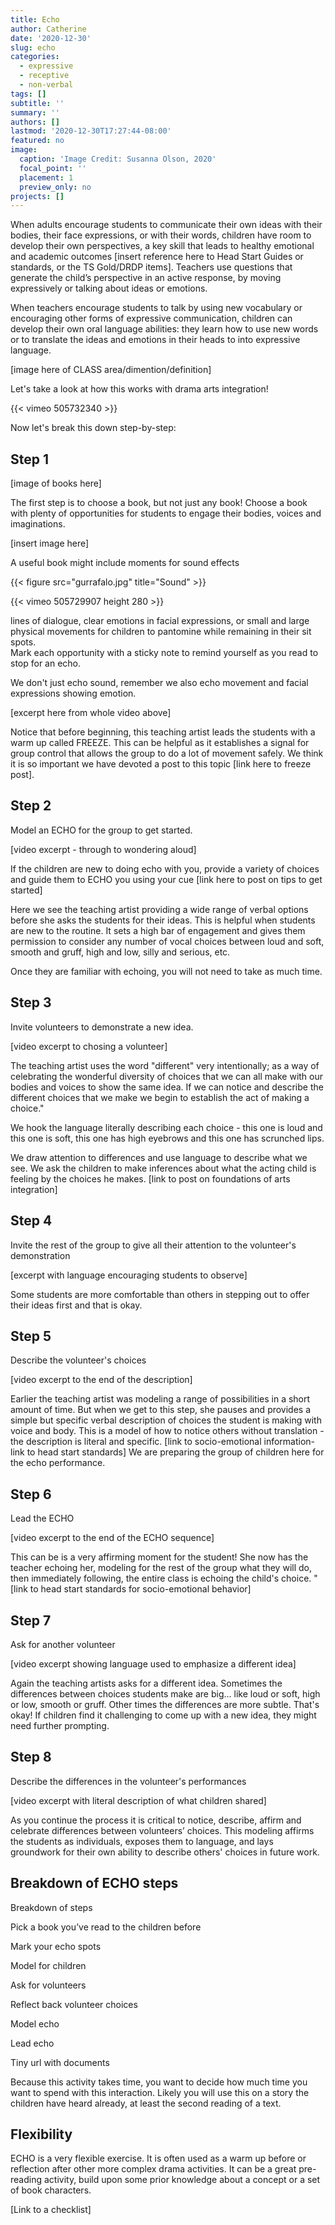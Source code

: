 ```yaml
---
title: Echo
author: Catherine
date: '2020-12-30'
slug: echo
categories:
  - expressive
  - receptive
  - non-verbal
tags: []
subtitle: ''
summary: ''
authors: []
lastmod: '2020-12-30T17:27:44-08:00'
featured: no
image:
  caption: 'Image Credit: Susanna Olson, 2020'
  focal_point: ''
  placement: 1
  preview_only: no
projects: []
---
```

When adults encourage students to communicate their own ideas with their bodies, their face expressions, or with their words, children have room to develop their own perspectives, a key skill that leads to healthy emotional and academic outcomes [insert reference here to Head Start Guides or standards, or the TS Gold/DRDP items]. 
Teachers use questions that generate the child’s perspective in an active response, by moving expressively or talking about ideas or emotions.  

When teachers encourage students to talk by using new vocabulary or encouraging other forms of expressive communication, children can develop their own oral language abilities: they learn how to use new words or to translate the ideas and emotions in their heads to into expressive language. 

[image here of CLASS area/dimention/definition]

Let's take a look at how this works with drama arts integration!

{{< vimeo 505732340 >}}


Now let's break this down step-by-step:

## Step 1

[image of books here]
  
The first step is to choose a book, but not just any book! Choose a book with plenty of opportunities for students to engage their bodies, voices and imaginations. 

[insert image here]
  
A useful book might include moments for sound effects

{{< figure src="gurrafalo.jpg" title="Sound" >}}

{{< vimeo 505729907 height 280 >}}


lines of dialogue, clear emotions in facial expressions, or small and large physical movements for children to pantomine while remaining in their sit spots.  
Mark each opportunity with a sticky note to remind yourself as you read to stop for an echo.

We don't just echo sound, remember we also echo movement and facial expressions showing emotion.

[excerpt here from whole video above]

Notice that before beginning, this teaching artist leads the students with a warm up called FREEZE. This can be helpful as it establishes a signal for group control that allows the group to do a lot of movement safely. We think it is so important we have devoted a post to this topic [link here to freeze post].


## Step 2

Model an ECHO for the group to get started.

[video excerpt - through to wondering aloud]

If the children are new to doing echo with you, provide a variety of choices and guide them to ECHO you using your cue [link here to post on tips to get started]

Here we see the teaching artist providing a wide range of verbal options before she asks the students for their ideas. This is helpful when students are new to the routine.  It sets a high bar of engagement and gives them permission to consider any number of vocal choices between loud and soft, smooth and gruff, high and low, silly and serious, etc. 

Once they are familiar with echoing, you will not need to take as much time.

## Step 3

Invite volunteers to demonstrate a new idea.

[video excerpt to chosing a volunteer]

The teaching artist uses the word "different" very intentionally; as a way of celebrating the wonderful diversity of choices that we can all make with our bodies and voices to show the same idea.  If we can notice and describe the different choices that we make we begin to establish the act of making a choice."

We hook the language literally describing each choice - this one is loud and this one is soft, this one has high eyebrows and this one has scrunched lips. 

We draw attention to differences and use language to describe what we see. We ask the children to make inferences about what the acting child is feeling by the choices he makes. [link to post on foundations of arts integration]

## Step 4

Invite the rest of the group to give all their attention to the volunteer's demonstration

[excerpt with language encouraging students to observe]

Some students are more comfortable than others in stepping out to offer their ideas first and that is okay.  

## Step 5

Describe the volunteer's choices

[video excerpt to the end of the description]

Earlier the teaching artist was modeling a range of possibilities in a short amount of time.  But when we get to this step, she pauses and provides a simple but specific verbal description of choices the student is making with voice and body. This is a model of how to notice others without translation - the description is literal and specific. [link to socio-emotional information- link to head start standards] We are preparing the group of children here for the echo performance.

## Step 6

Lead the ECHO

[video excerpt to the end of the ECHO sequence]

This can be is a very affirming moment for the student! She now has the teacher echoing her, modeling for the rest of the group what they will do, then immediately following, the entire class is echoing the child's choice. "  [link to head start standards for socio-emotional behavior]

## Step 7

Ask for another volunteer

[video excerpt showing language used to emphasize a different idea]

Again the teaching artists asks for a different idea.  Sometimes the differences between choices students make are big... like loud or soft, high or low, smooth or gruff.  Other times the differences are more subtle. That's okay! If children find it challenging to come up with a new idea, they might need further prompting.  

## Step 8

Describe the differences in the volunteer's performances

[video excerpt with literal description of what children shared]

As you continue the process it is critical to notice, describe, affirm and celebrate differences between volunteers’ choices. This modeling affirms the students as individuals, exposes them to language, and lays groundwork for their own ability to describe others' choices in future work.  

## Breakdown of ECHO steps

Breakdown of steps 

Pick a book you’ve read to the children before 

Mark your echo spots 

Model for children 

Ask for volunteers 

Reflect back volunteer choices 

Model echo 

Lead echo 

 

Tiny url with documents 

Because this activity takes time, you want to decide how much time you want to spend with this interaction. Likely you will use this on a story the children have heard already, at least the second reading of a text. 

## Flexibility 
ECHO is a very flexible exercise.  It is often used as a warm up before or reflection after other more complex drama activities.  It can be a great pre-reading activity, build upon some prior knowledge about a concept or a set of book characters. 

[Link to a checklist]


